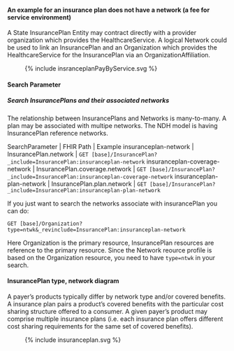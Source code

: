 #### An example for an insurance plan does not have a network (a fee for service environment)
A State InsurancePlan Entity may contract directly with a provider organization which provides the HealthcareService. A logical Network could be used to link an InsurancePlan and an Organization which provides the HealthcareService for the InsurancePlan via an OrganizationAffiliation. 

<figure>
    {% include insranceplanPayByService.svg %}
    <figcaption> </figcaption>
</figure>

#### Search Parameter
##### Search InsurancePlans and their associated networks
The relationship between InsurancePlans and Networks is many-to-many. A plan may be associated with multipe networks. The NDH model is having InsurancePlan reference networks. 

<style>
    th{border: solid 2px lightgrey;}
    td{border: solid 2px lightgrey;}
</style>
SearchParameter | FHIR Path | Example
insuranceplan-network | InsurancePlan.network | `GET [base]/InsurancePlan?_include=InsurancePlan:insuranceplan-network`
insuranceplan-coverage-network | InsurancePlan.coverage.network | `GET [base]/InsurancePlan?_include=InsurancePlan:insuranceplan-coverage-network`
insuranceplan-plan-network | InsurancePlan.plan.network | `GET [base]/InsurancePlan?_include=InsurancePlan:insuranceplan-plan-network`

If you just want to search the networks associate with insurancePlan you can do:

`GET [base]/Organization?type=ntwk&_revinclude=InsurancePlan:insuranceplan-network`

Here Organization is the primary resource, InsurancePlan resources are reference to the primary resource. Since the Network reource profile is based on the Organization resource, you need to have `type=ntwk` in your search. 

#### InsurancePlan type, network diagram
A payer’s products typically differ by network type and/or covered benefits. A insurance plan pairs a product’s covered benefits with the particular cost sharing structure offered to a consumer. A given payer’s product may comprise multiple insurance plans (i.e. each insurance plan offers different cost sharing requirements for the same set of covered benefits). 

<figure>
    {% include insuranceplan.svg %}
    <figcaption> </figcaption>
</figure>